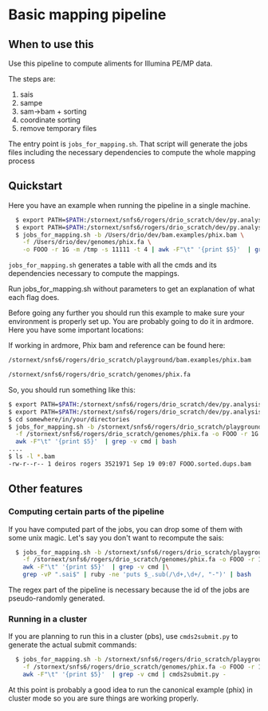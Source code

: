 # Basic mapping pipeline

## When to use this

Use this pipeline to compute aliments for Illumina PE/MP data.

The steps are:

  1. sais
  2. sampe
  3. sam->bam + sorting
  4. coordinate sorting
  5. remove temporary files

The entry point is ```jobs_for_mapping.sh```. That script will generate the jobs files
including the necessary dependencies to compute the whole mapping process

## Quickstart

Here you have an example when running the pipeline in a single machine.

```sh
  $ export PATH=$PATH:/stornext/snfs6/rogers/drio_scratch/dev/py.analysis/pipelines/mapping
  $ export PATH=$PATH:/stornext/snfs6/rogers/drio_scratch/dev/py.analysis/pipelines
  $ jobs_for_mapping.sh -b /Users/drio/dev/bam.examples/phix.bam \
    -f /Users/drio/dev/genomes/phix.fa \
    -o FOOO -r 1G -m /tmp -s 11111 -t 4 | awk -F"\t" '{print $5}'  | grep -v cmd
```

```jobs_for_mapping.sh``` generates a table with all the cmds and its dependencies necessary to compute the
mappings.

Run jobs_for_mapping.sh without parameters to get an explanation of what each flag does.

Before going any further you should run this example to make sure your environment is properly set up. You
are probably going to do it in ardmore. Here you have some important locations:

If working in ardmore, Phix bam and reference can be found here:

```sh
/stornext/snfs6/rogers/drio_scratch/playground/bam.examples/phix.bam
```

```sh
/stornext/snfs6/rogers/drio_scratch/genomes/phix.fa
```

So, you should run something like this:

```sh
$ export PATH=$PATH:/stornext/snfs6/rogers/drio_scratch/dev/py.analysis/pipelines/mapping
$ export PATH=$PATH:/stornext/snfs6/rogers/drio_scratch/dev/py.analysis/pipelines
$ cd somewhere/in/your/directories
$ jobs_for_mapping.sh -b /stornext/snfs6/rogers/drio_scratch/playground/bam.examples/phix.bam \
  -f /stornext/snfs6/rogers/drio_scratch/genomes/phix.fa -o FOOO -r 1G -m /tmp -s 1111 -t 2 |\
  awk -F"\t" '{print $5}'  | grep -v cmd | bash
....
$ ls -l *.bam
-rw-r--r-- 1 deiros rogers 3521971 Sep 19 09:07 FOOO.sorted.dups.bam
```

## Other features

### Computing certain parts of the pipeline

If you have computed part of the jobs, you can drop some of them with some unix magic.
Let's say you don't want to recompute the sais:

```sh
  $ jobs_for_mapping.sh -b /stornext/snfs6/rogers/drio_scratch/playground/bam.examples/phix.bam \
    -f /stornext/snfs6/rogers/drio_scratch/genomes/phix.fa -o FOOO -r 1G -m /tmp -s 1111 -t 2 |\
    awk -F"\t" '{print $5}'  | grep -v cmd |\
    grep -vP ".sai$" | ruby -ne 'puts $_.sub(/\d+,\d+/, "-")' | bash
```

The regex part of the pipeline is necessary because the id of the jobs are
pseudo-randomly generated.

### Running in a cluster

If you are planning to run this in a cluster (pbs), use ```cmds2submit.py``` to generate
the actual submit commands:

```sh
  $ jobs_for_mapping.sh -b /stornext/snfs6/rogers/drio_scratch/playground/bam.examples/phix.bam \
    -f /stornext/snfs6/rogers/drio_scratch/genomes/phix.fa -o FOOO -r 1G -m /tmp -s 1111 -t 2 |\
    awk -F"\t" '{print $5}'  | grep -v cmd | cmds2submit.py -
```

At this point is probably a good idea to run the canonical example (phix) in cluster mode so you 
are sure things are working properly.

